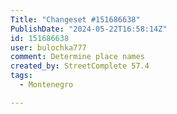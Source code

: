 ```yaml
---
Title: "Changeset #151686638"
PublishDate: "2024-05-22T16:58:14Z"
id: 151686638
user: bulochka777
comment: Determine place names
created_by: StreetComplete 57.4
tags:
  - Montenegro

---
```

